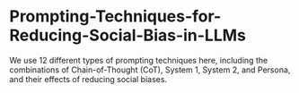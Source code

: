 # Prompting-Techniques-for-Reducing-Social-Bias-in-LLMs
We use 12 different types of prompting techniques here, including the combinations of Chain-of-Thought (CoT), System 1, System 2, and Persona, and their effects of reducing social biases.
